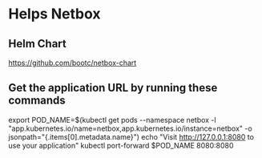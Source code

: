 # Helps Netbox

## Helm Chart

https://github.com/bootc/netbox-chart

## Get the application URL by running these commands

export POD_NAME=$(kubectl get pods --namespace netbox -l "app.kubernetes.io/name=netbox,app.kubernetes.io/instance=netbox" -o jsonpath="{.items[0].metadata.name}")
echo "Visit http://127.0.0.1:8080 to use your application"
kubectl port-forward $POD_NAME 8080:8080